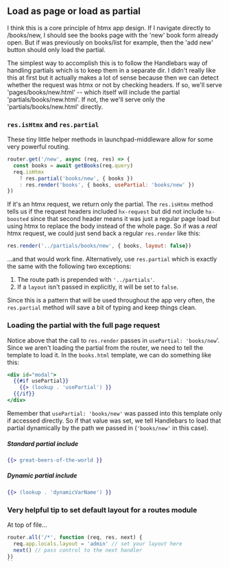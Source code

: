 ## Load as page or load as partial

I think this is a core principle of htmx app design. If I navigate directly to /books/new, I should see the books page with the 'new' book form already open. But if was previously on books/list for example, then the 'add new' button should only load the partial. 

The simplest way to accomplish this is to follow the Handlebars way of handling partials which is to keep them in a separate dir. I didn't really like this at first but it actually makes a lot of sense because then we can detect whether the request was htmx or not by checking headers. If so, we'll serve 'pages/books/new.html' -- which itself will include the partial 'partials/books/new.html'. If not, the we'll serve only the 'partials/books/new.html' directly.



### `res.isHtmx` and `res.partial`

These tiny little helper methods in launchpad-middleware allow for some very powerful routing.

```js
router.get('/new', async (req, res) => {
  const books = await getBooks(req.query)
  req.isHtmx
    ? res.partial('books/new', { books })
    : res.render('books', { books, usePartial: 'books/new' })
})
```

If it's an htmx request, we return only the partial. The `res.isHtmx` method tells us if the request headers included `hx-request` but did not include `hx-boosted` since that second header means it was just a regular page load but using htmx to replace the body instead of the whole page. So if was a _real_ htmx request, we could just send back a regular `res.render` like this:

```js
res.render('../partials/books/new', { books, layout: false})
```

...and that would work fine. Alternatively, use `res.partial` which is exactly the same with the following two exceptions:

1. The route path is prepended with `'../partials'`.
2. If a `layout` isn't passed in explicitly, it will be set to `false`.

Since this is a pattern that will be used throughout the app very often, the `res.partial` method will save a bit of typing and keep things clean.

### Loading the partial with the full page request

Notice above that the call to `res.render` passes in `usePartial: 'books/new`'. Since we aren't loading the partial from the router, we need to tell the template to load it. In the `books.html` template, we can do something like this:

```handlebars
<div id="modal">
  {{#if usePartial}}
    {{> (lookup . 'usePartial') }}
  {{/if}}
</div>
```

Remember that `usePartial: 'books/new'` was passed into this template only if accessed directly. So if that value was set, we tell Handlebars to load that partial dynamically by the path we passed in (`'books/new'` in this case). 

##### Standard partial include

```handlebars
{{> great-beers-of-the-world }}
```

##### Dynamic partial include

```handlebars
{{> (lookup . 'dynamicVarName') }}
```





### Very helpful tip to set default layout for a routes module

At top of file...
```js
router.all('/*', function (req, res, next) {
  req.app.locals.layout = 'admin' // set your layout here
  next() // pass control to the next handler
})
``

```

